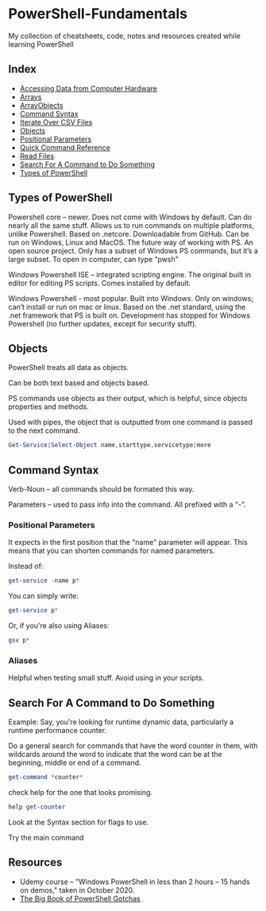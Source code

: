 # PowerShell-Fundamentals

My collection of cheatsheets, code, notes and resources created while learning PowerShell

## Index

* [Accessing Data from Computer Hardware](https://github.com/SharinaS/PowerShell-Fundamentals/blob/main/data-gathering.md)
* [Arrays](https://github.com/SharinaS/PowerShell-Fundamentals/blob/main/arrays.md)
* [ArrayObjects](https://github.com/SharinaS/PowerShell-Fundamentals/blob/main/arrays.md)
* [Command Syntax](#Command-Syntax)
* [Iterate Over CSV Files](https://github.com/SharinaS/PowerShell-Fundamentals/tree/main/iterate-over-csv-files)
* [Objects](#Objects)
* [Positional Parameters](#Positional-Parameters)
* [Quick Command Reference](https://github.com/SharinaS/PowerShell-Fundamentals/blob/main/quick_command_reference.md)
* [Read Files](https://github.com/SharinaS/PowerShell-Fundamentals/tree/main/read-write-files)
* [Search For A Command to Do Something](#Search-For-A-Command-to-Do-Something)
* [Types of PowerShell](#Types-of-PowerShell)

## Types of PowerShell

Powershell core – newer. Does not come with Windows by default. Can do nearly all the same stuff. Allows us to run commands on multiple platforms, unlike Powershell. Based on .netcore. Downloadable from GitHub. Can be run on Windows, Linux and MacOS. The future way of working with PS. An open source project. Only has a subset of Windows PS commands, but it’s a large subset. To open in computer, can type “pwsh"

Windows Powershell ISE – integrated scripting engine. The original built in editor for editing PS scripts. Comes installed by default.  

Windows Powershell - most popular. Built into Windows. Only on windows; can’t install or run on mac or linux. Based on the .net standard, using the .net framework that PS is built on. Development has stopped for Windows Powershell (no further updates, except for security stuff). 

## Objects

PowerShell treats all data as objects.

Can be both text based and objects based.

PS commands use objects as their output, which is helpful, since objects properties and methods.

Used with pipes, the object that is outputted from one command is passed to the next command.

```powershell
Get-Service|Select-Object name,starttype,servicetype|more
```

## Command Syntax

Verb-Noun – all commands should be formated this way. 

Parameters – used to pass info into the command. All prefixed with a “-”.

### Positional Parameters

It expects in the first position that the "name" parameter will appear. This means that you can shorten commands for named parameters.

Instead of:

```powershell
get-service -name p*
```

You can simply write:

```powershell
get-service p*
```

Or, if you're also using Aliases:

```powershell
gsv p*
```

### Aliases

Helpful when testing small stuff. Avoid using in your scripts.

## Search For A Command to Do Something

Example: Say, you're looking for runtime dynamic data, particularly a runtime performance counter.

Do a general search for commands that have the word counter in them, with wildcards around the word to indicate that the word can be at the beginning, middle or end of a command.

```powershell
get-command *counter*
```

check help for the one that looks promising.

```powershell
help get-counter
```

Look at the Syntax section for flags to use.

Try the main command


## Resources

* Udemy course – "Windows PowerShell in less than 2 hours – 15 hands on demos," taken in October 2020.
* [The Big Book of PowerShell Gotchas](https://devops-collective-inc.gitbook.io/the-big-book-of-powershell-gotchas/)
